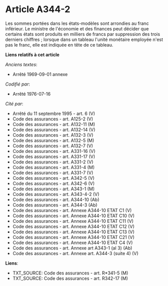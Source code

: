 # Article A344-2

Les sommes portées dans les états-modèles sont arrondies au franc inférieur. Le ministre de l'économie et des finances peut
décider que certains états sont produits en milliers de francs par suppression des trois derniers chiffres ; lorsque dans un
tableau l'unité monétaire employée n'est pas le franc, elle est indiquée en tête de ce tableau.

**Liens relatifs à cet article**

_Anciens textes_:

  - Arrêté 1969-09-01 annexe

_Codifié par_:

  - Arrêté 1976-07-16

_Cité par_:

  - Arrêté du 11 septembre 1995 - art. 6 (V)
  - Code des assurances - art. A125-2 (V)
  - Code des assurances - art. A132-11 (M)
  - Code des assurances - art. A132-14 (V)
  - Code des assurances - art. A132-3 (V)
  - Code des assurances - art. A132-5 (M)
  - Code des assurances - art. A132-7 (V)
  - Code des assurances - art. A331-16 (V)
  - Code des assurances - art. A331-17 (V)
  - Code des assurances - art. A331-2 (V)
  - Code des assurances - art. A331-4 (M)
  - Code des assurances - art. A331-7 (V)
  - Code des assurances - art. A342-5 (V)
  - Code des assurances - art. A342-6 (V)
  - Code des assurances - art. A343-1 (M)
  - Code des assurances - art. A343-4-2 (V)
  - Code des assurances - art. A344-10 (Ab)
  - Code des assurances - art. A344-3 (Ab)
  - Code des assurances - art. Annexe A344-10 ETAT C1 (V)
  - Code des assurances - art. Annexe A344-10 ETAT C10 (V)
  - Code des assurances - art. Annexe A344-10 ETAT C11 (V)
  - Code des assurances - art. Annexe A344-10 ETAT C12 (V)
  - Code des assurances - art. Annexe A344-10 ETAT C13 (V)
  - Code des assurances - art. Annexe A344-10 ETAT C21 (V)
  - Code des assurances - art. Annexe A344-10 ETAT C4 (V)
  - Code des assurances - art. Annexe art A343-1 (al 3) (Ab)
  - Code des assurances - art. Annexe art. A344-3 (suite 4) (V)

**Liens**:

  - TXT_SOURCE: Code des assurances - art. R*341-5 (M)
  - TXT_SOURCE: Code des assurances - art. R342-17 (M)
